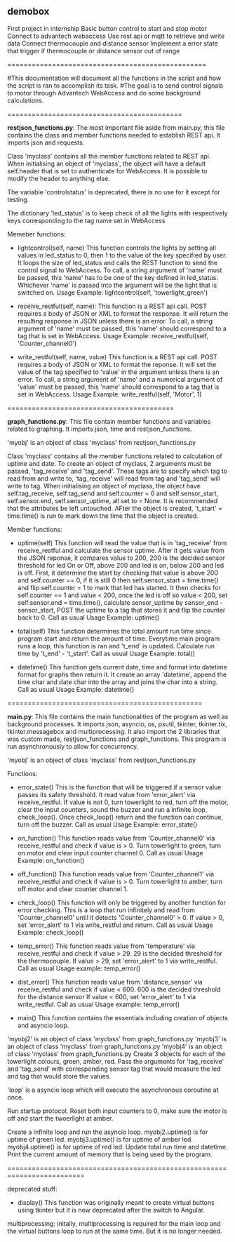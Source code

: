 ## demobox

First project in internship
Basic button control to start and stop motor
Connect to advantech webaccess
Use rest api or mqtt to retrieve and write data
Connect thermocouple and distance sensor
Implement a error state that trigger if thermocouple or distance sensor out of range

=================================================

#This documentation will document all the functions in the script and how the script is ran to accomplish its task.
#The goal is to send control signals to motor through Advantech WebAccess and do some background calculations.

===========================================

**restjson_functions.py**:
The most important file aside from main.py, this file contains the class and member functions needed to establish REST api. It imports json and requests.

Class 'myclass' contains all the member functions related to REST api.
When initialising an object of 'myclass', the object will have a default self.header that is set to authenticate for WebAccess. It is possible to modify the header to anything else.

The variable 'controlstatus' is deprecated, there is no use for it except for testing.

The dictionary 'led_status' is to keep check of all the lights with respectively keys corresponding to the tag name set in WebAccess

Memeber functions:
- lightcontrol(self, name)
This function controls the lights by setting all values in led_status to 0, then 1 to the value of the key specified by user. It loops the size of led_status and calls the REST function to send the control signal to WebAccess. 
To call, a string argument of 'name' must be passed, this 'name' has to be one of the key defined in led_status. Whichever 'name' is passed into the argument will be the light that is switched on.
Usage Example: lightcontrol(self, 'towerlight_green')

- receive_restful(self, name):
This function is a REST api call. POST requires a body of JSON or XML to format the response. It will return the resulting response in JSON unless there is an error.
To call,  a string argument of 'name' must be passed, this 'name' should correspond to a tag that is set in WebAccess. 
Usage Example: receive_restful(self, 'Counter_channel0')

- write_restful(self, name, value)
This function is a REST api call. POST requires a body of JSON or XML to format the reponse. It will set the value of the tag specified to 'value' in the argument unless there is an error.
To call, a string argument of 'name' and a numerical argument of 'value' must be passed, this 'name' should correspond to a tag that is set in WebAccess.
Usage Example: write_restful(self, 'Motor', 1)

=========================================

**graph_functions.py**:
This file contain member functions and variables related to graphing. It imports json, time and restjson_functions.

'myobj' is an object of class 'myclass' from restjson_functions.py

Class 'myclass' contains all the member functions related to calculation of uptime and date.
To create an object of myclass, 2 arguments must be passed, 'tag_receive' and 'tag_send'. These tags are to specify which tag to read from and write to, 'tag_receive' will read from tag and 'tag_send' will write to tag.
When initialising an object of myclass, the object have self.tag_receive, self.tag_send and self.counter = 0 and self.sensor_start, self.sensor.end, self.sensor_uptime, all set to = None. 
It is recommended that the attributes be left untouched.
AFter the object is created, 't_start' = time.time() is run to mark down the time that the object is created.

Member functions:
- uptime(self)
This function will read the value that is in 'tag_receive' from receive_restful and calculate the sensor uptime. 
After it gets value from the JSON reponse, it compares value to 200, 200 is the decided sensor threshold for led On or Off, above 200 and led is on, below 200 and led is off. 
First, it determine the start by checking that value is above 200 and self.counter == 0, if it is still 0 then self.sensor_start = time.time() and flip self.counter = 1 to mark that led has started. 
It then checks for self.counter == 1 and value < 200, once the led is off so value < 200, set self.sensor.end = time.time(), calculate sensor_uptime by sensor_end - sensor_start, POST the uptime to a tag that stores it and flip the counter back to 0.
Call as usual
Usage Example: uptime()

- total(self) 
This function determines the total amount run time since program start and return the amount of time.
Everytime main program runs a loop, this function is ran and 't_end' is updated.
Calculate run time by 't_end' - 't_start'.
Call as usual
Usage Example: total()

- datetime()
This function gets current date, time and format into datetime format for graphs then return it.
It create an array 'datetime', append the time char and date char into the array and joins the char into a string. 
Call as usual
Usage Example: datetime()

================================================

**main.py**:
This file contains the main functionalities of the program as well as background processes. It imports json, asyncio, os, psutil, tkinter, tkinter.tix, tkinter.messagebox and multiprocessing.
It also import the 2 libraries that was custom made, restjson_functions and graph_functions.
This program is run asynchronously to allow for concurrency.

'myobj' is an object of class 'myclass' from restjson_functions.py

Functions:
- error_state()
This is the function that will be triggered if a sensor value passes its safety threshold. It read value from 'error_alert' via receive_restful. 
If value is not 0, turn towerlight to red, turn off the motor, clear the input counters, sound the buzzer and run a infinite loop, check_loop().
Once check_loop() return and the function can continue, turn off the buzzer.
Call as usual
Usage Example: error_state()

- on_function()
This function reads value from 'Counter_channel0' via receive_restful and check if value is > 0.
Turn towerlight to green, turn on motor and clear input counter channel 0.
Call as usual
Usage Example: on_function()

- off_function()
This function reads value from 'Counter_channel1' via receive_restful and check if value is > 0.
Turn towerlight to amber, turn off motor and clear counter channel 1.

- check_loop()
This function will only be triggered by another function for error checking. 
This is a loop that run infinitely and read from 'Counter_channel0' until it detects 'Counter_channel0' > 0.
If value > 0, set 'error_alert' to 1 via write_restful and return.
Call as usual
Usage Example: check_loop()

- temp_error()
This function reads value from 'temperature' via receive_restful and check if value > 29.
29 is the decided threshold for the thermocouple. 
If value > 29, set 'error_alert' to 1 via write_restful.
Call as usual
Usage example: temp_error()

- dist_error()
This function reads value from 'distance_sensor' via receive_restful and check if value < 600.
600 is the decided threshold for the distance sensor 
If value < 600, set 'error_alert' to 1 via write_restful.
Call as usual
Usage example: temp_error()

- main()
This function contains the essentials including creation of objects and asyncio loop.

'myobj2' is an object of class 'myclass' from graph_functions.py
'myobj3' is an object of class 'myclass' from graph_functions.py
'myobj4' is an object of class 'myclass' from graph_functions.py
Create 3 objects for each of the towerlight colours, green, amber, red. 
Pass the arguments for 'tag_receive' and 'tag_send' with corresponding sensor tag that would measure the led and tag that would store the values.

'loop' is a asyncio loop which will execute the asynchronous coroutine at once. 

Run startup protocol.
Reset both input counters to 0, make sure the motor is off and start the twoerlight at amber.

Create a infinite loop and run the asyncio loop.
myobj2.uptime() is for uptime of green led.
myobj3.uptime() is for uptime of amber led.
myobj4.uptime() is for uptime of red led.
Update total run time and datetime.
Print the current amount of memory that is being used by the program.

=========================================================================

deprecated stuff:

- display()
This function was originally meant to create virtual buttons using tkinter but it is now deprecated after the switch to Angular.

multiprocessing:
initally, multiprocessing is required for the main loop and the virtual buttons loop to run at the same time. But it is no longer needed.

